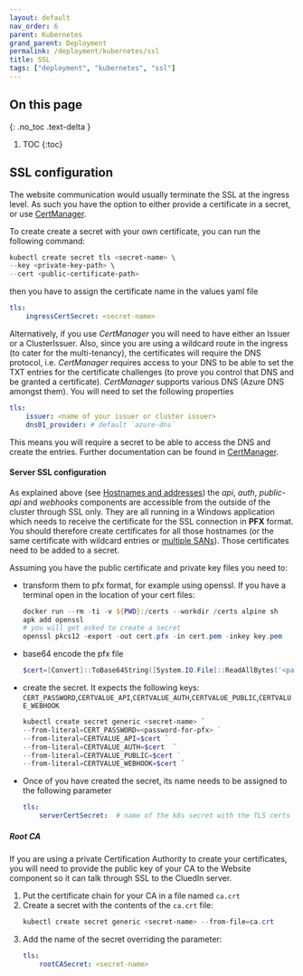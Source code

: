 ```yaml
---
layout: default
nav_order: 6
parent: Kubernetes
grand_parent: Deployment
permalink: /deployment/kubernetes/ssl
title: SSL
tags: ["deployment", "kubernetes", "ssl"]
---
```

## On this page
{: .no_toc .text-delta }
1. TOC
{:toc}
## SSL configuration

The website communication would usually terminate the SSL at the ingress level. As such you have the option to either provide a certificate in a secret, or use [CertManager](https://github.com/jetstack/cert-manager). 

To create create a secret with your own certificate, you can run the following command:

```powershell
kubectl create secret tls <secret-name> \
--key <private-key-path> \
--cert <public-certificate-path>
```
then you have to assign the certificate name in the values yaml file

```yaml
tls:
    ingressCertSecret: <secret-name>
```

Alternatively, if you use *CertManager* you will need to have either an Issuer or a ClusterIssuer. Also, since you are using a wildcard route in the ingress (to cater for the multi-tenancy), the certificates will require the DNS protocol, i.e. *CertManager* requires access to your DNS to be able to set the TXT entries for the certificate challenges (to prove you control that DNS and be granted a certificate). *CertManager* supports various DNS (Azure DNS amongst them). You will need to set the following properties

```yaml
tls:
    issuer: <name of your issuer or cluster issuer>
    dns01_provider: # default `azure-dns`
```
This means you will require a secret to be able to access the DNS and create the entries. Further documentation can be found in [CertManager](https://github.com/jetstack/cert-manager). 

#### Server SSL configuration
As explained above (see [Hostnames and addresses](./deployment)) the *api*, *auth*, *public-api* and *webhooks* components are accessible from the outside of the cluster through SSL only. They are all running in a Windows application which needs to receive the certificate for the SSL connection in **PFX** format. You should therefore create certificates for all those hostnames (or the same certificate with wildcard entries or [multiple SANs](https://www.ssl.com/faqs/what-is-a-san-certificate/)). Those certificates need to be added to a secret.

Assuming you have the public certificate and private key files you need to:

- transform them to pfx format, for example using openssl. If you have a terminal open in the location of your cert files: 

    ```powershell
    docker run --rm -ti -v ${PWD}:/certs --workdir /certs alpine sh
    apk add openssl
    # you will get asked to create a secret 
    openssl pkcs12 -export -out cert.pfx -in cert.pem -inkey key.pem
    ```

- base64 encode the pfx file

    ```powershell
    $cert=[Convert]::ToBase64String([System.IO.File]::ReadAllBytes('<path-to-pfx>'))
    ```

- create the secret. It expects the following keys:  `CERT_PASSWORD`,`CERTVALUE_API`,`CERTVALUE_AUTH`,`CERTVALUE_PUBLIC`,`CERTVALUE_WEBHOOK` 

    ```powershell
    kubectl create secret generic <secret-name> `
    --from-literal=CERT_PASSWORD=<password-for-pfx> ` 
    --from-literal=CERTVALUE_API=$cert `
    --from-literal=CERTVALUE_AUTH=$cert  `
    --from-literal=CERTVALUE_PUBLIC=$cert ` 
    --from-literal=CERTVALUE_WEBHOOK=$cert `
    ```

- Once of you have created the secret, its name needs to be assigned to the following parameter

    ```yaml
    tls:
        serverCertSecret:  # name of the k8s secret with the TLS certs for the backend server. If Undefined it will use self-signed certificate
    ```

##### Root CA
If you are using a private Certification Authority to create your certificates, you will need to provide the public key of your CA to the Website component so it can talk through SSL to the CluedIn server.

1. Put the certificate chain for your CA in a file named `ca.crt`
1. Create a secret with the contents of the `ca.crt` file:
    ```Powershell
    kubectl create secret generic <secret-name> --from-file=ca.crt
    ```
1. Add the name of the secret overriding the parameter:
    ```yaml
    tls:
        rootCASecret: <secret-name>
    ```
